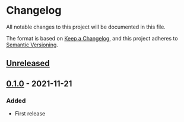 # Changelog
All notable changes to this project will be documented in this file.

The format is based on [Keep a Changelog](https://keepachangelog.com/en/1.0.0/),
and this project adheres to [Semantic Versioning](https://semver.org/spec/v2.0.0.html).

## [Unreleased]

## [0.1.0] - 2021-11-21
### Added
- First release

[Unreleased]: https://github.com/sakkke/campin/compare/v0.1.0...HEAD
[0.1.0]: https://github.com/sakkke/campin/releases/tag/v0.1.0